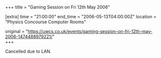 +++
title = "Gaming Session on Fri 12th May 2006"

[extra]
time = "21:00:00"
end_time = "2006-05-13T04:00:00Z"
location = "Physics Concourse Computer Rooms"

original = "https://uwcs.co.uk/events/gaming-session-on-fri-12th-may-2006-1474488979221/"    
+++

Cancelled due to LAN.

